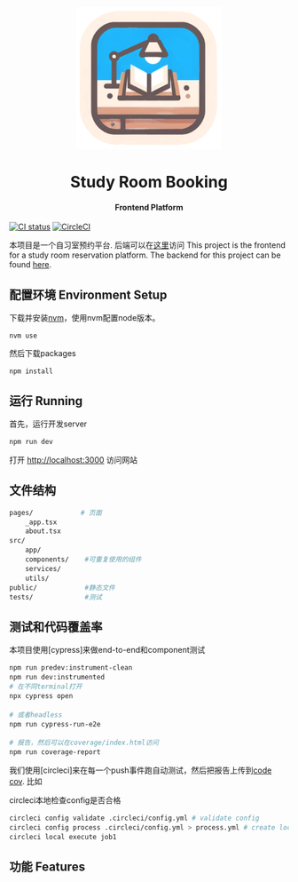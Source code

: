 
<p align="center">
  <img src="./public/studyroombook_logo_resized.png" height="256">
  <h1 align="center">Study Room Booking</h1>
  <h4 align="center"> Frontend Platform</h4>
<p align="center"> 


[![CI status][ci-badge]][ci-workflow] [![CircleCI](https://dl.circleci.com/status-badge/img/circleci/7dpnncKR8JfqpAGWYihiTE/LKGqWG9ChBCoaPCagWYsHk/tree/main.svg?style=shield)](https://dl.circleci.com/status-badge/redirect/circleci/7dpnncKR8JfqpAGWYihiTE/LKGqWG9ChBCoaPCagWYsHk/tree/main)

[ci-badge]: https://github.com/StudyRoomBooking/studyroombook-frontend/actions/workflows/deploy.yml/badge.svg
[ci-workflow]: https://github.com/StudyRoomBooking/studyroombook-frontend/actions/workflows/deploy.yml

本项目是一个自习室预约平台. 后端可以在[这里]()访问 This project is the frontend for a study room reservation platform. The backend for this project can be found [here]().

## 配置环境 Environment Setup
下载并安装[nvm](https://github.com/nvm-sh/nvm)，使用nvm配置node版本。
```shell
nvm use
```

然后下载packages
```shell
npm install
```

## 运行 Running
首先，运行开发server
```bash
npm run dev
```

打开 [http://localhost:3000](http://localhost:3000) 访问网站

## 文件结构
```sh
pages/            # 页面
    _app.tsx
    about.tsx
src/
    app/
    components/    #可重复使用的组件
    services/
    utils/
public/            #静态文件
tests/             #测试
```

## 测试和代码覆盖率
本项目使用[cypress]来做end-to-end和component测试
```sh
npm run predev:instrument-clean
npm run dev:instrumented
# 在不同terminal打开
npx cypress open

# 或者headless
npm run cypress-run-e2e

# 报告，然后可以在coverage/index.html访问
npm run coverage-report
```

我们使用[circleci]来在每一个push事件跑自动测试，然后把报告上传到[code cov](). 比如


circleci本地检查config是否合格
```sh
circleci config validate .circleci/config.yml # validate config
circleci config process .circleci/config.yml > process.yml # create local
circleci local execute job1
```

## 功能 Features 


